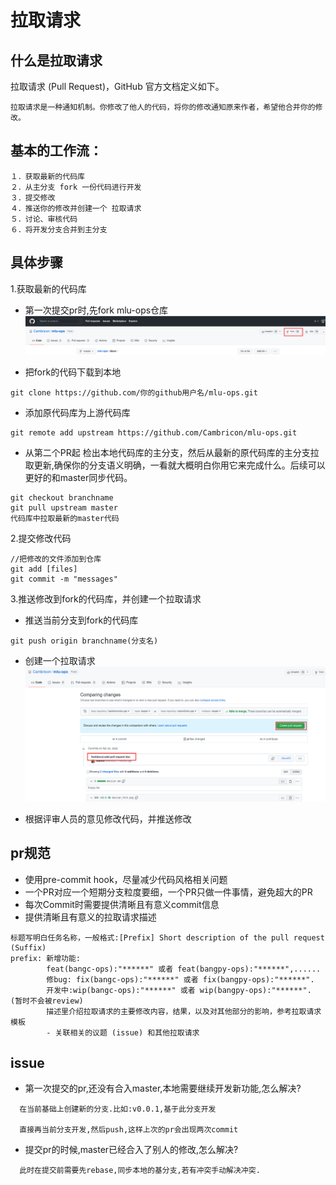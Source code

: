 # 拉取请求
## 什么是拉取请求

拉取请求 (Pull Request)，GitHub 官方文档定义如下。
```
拉取请求是一种通知机制。你修改了他人的代码，将你的修改通知原来作者，希望他合并你的修改。
```
## 基本的工作流：
```
１．获取最新的代码库
２．从主分支 fork 一份代码进行开发
３．提交修改
４．推送你的修改并创建一个 拉取请求
５．讨论、审核代码
６．将开发分支合并到主分支
```
## 具体步骤 

1.获取最新的代码库

- 第一次提交pr时,先fork mlu-ops仓库 
![fork](./pr_fork.png)

- 把fork的代码下载到本地
```
git clone https://github.com/你的github用户名/mlu-ops.git
```
- 添加原代码库为上游代码库
```
git remote add upstream https://github.com/Cambricon/mlu-ops.git
```
- 从第二个PR起 检出本地代码库的主分支，然后从最新的原代码库的主分支拉取更新,确保你的分支语义明确，一看就大概明白你用它来完成什么。后续可以更好的和master同步代码。
```
git checkout branchname
git pull upstream master 
代码库中拉取最新的master代码 
```

2.提交修改代码
```
//把修改的文件添加到仓库
git add [files]  
git commit -m "messages"  
```

3.推送修改到fork的代码库，并创建一个拉取请求
- 推送当前分支到fork的代码库
```
git push origin branchname(分支名)
```
- 创建一个拉取请求
![pull request](./pr_createpr.png)

- 根据评审人员的意见修改代码，并推送修改

## pr规范

- 使用pre-commit hook，尽量减少代码风格相关问题
- 一个PR对应一个短期分支粒度要细，一个PR只做一件事情，避免超大的PR
- 每次Commit时需要提供清晰且有意义commit信息
- 提供清晰且有意义的拉取请求描述
```
标题写明白任务名称，一般格式:[Prefix] Short description of the pull request (Suffix)
prefix: 新增功能: 
        feat(bangc-ops):"******" 或者 feat(bangpy-ops):"******",......
        修bug: fix(bangc-ops):"******" 或者 fix(bangpy-ops):"******".
        开发中:wip(bangc-ops):"******" 或者 wip(bangpy-ops):"******".  (暂时不会被review)
        描述里介绍拉取请求的主要修改内容，结果，以及对其他部分的影响，参考拉取请求模板
        - 关联相关的议题 (issue) 和其他拉取请求
```
## issue
- 第一次提交的pr,还没有合入master,本地需要继续开发新功能,怎么解决?
```
  在当前基础上创建新的分支.比如:v0.0.1,基于此分支开发

  直接再当前分支开发,然后push,这样上次的pr会出现两次commit
```

- 提交pr的时候,master已经合入了别人的修改,怎么解决?
```
  此时在提交前需要先rebase,同步本地的基分支,若有冲突手动解决冲突.
```
